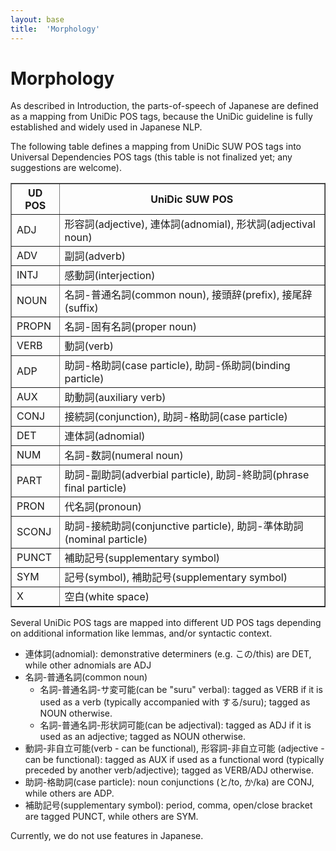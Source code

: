 ```yaml
---
layout: base
title:  'Morphology'
---
```


# Morphology

As described in Introduction, the parts-of-speech of Japanese are defined as a
mapping from UniDic POS tags, because the UniDic guideline is fully
established and widely used in Japanese NLP.

The following table defines a mapping from UniDic SUW POS tags into
Universal Dependencies POS tags (this table is not finalized yet; any
suggestions are welcome).

<table border="1">
  <tr><th>UD POS</th><th>UniDic SUW POS</th></tr>
  <tr><td>ADJ</td><td>形容詞(adjective), 連体詞(adnomial), 形状詞(adjectival noun)</td></tr>
  <tr><td>ADV</td><td>副詞(adverb)</td></tr>
  <tr><td>INTJ</td><td>感動詞(interjection)</td></tr>
  <tr><td>NOUN</td><td>名詞-普通名詞(common noun), 接頭辞(prefix), 接尾辞(suffix)</td></tr>
  <tr><td>PROPN</td><td>名詞-固有名詞(proper noun)</td></tr>
  <tr><td>VERB</td><td>動詞(verb)</td></tr>
  <tr><td>ADP</td><td>助詞-格助詞(case particle), 助詞-係助詞(binding particle)</td></tr>
  <tr><td>AUX</td><td>助動詞(auxiliary verb)</td></tr>
  <tr><td>CONJ</td><td>接続詞(conjunction), 助詞-格助詞(case particle)</td></tr>
  <tr><td>DET</td><td>連体詞(adnomial)</td></tr>
  <tr><td>NUM</td><td>名詞-数詞(numeral noun)</td></tr>
  <tr><td>PART</td><td>助詞-副助詞(adverbial particle), 助詞-終助詞(phrase final particle)</td></tr>
  <tr><td>PRON</td><td>代名詞(pronoun)</td></tr>
  <tr><td>SCONJ</td><td>助詞-接続助詞(conjunctive particle), 助詞-準体助詞(nominal particle)</td></tr>
  <tr><td>PUNCT</td><td>補助記号(supplementary symbol)</td></tr>
  <tr><td>SYM</td><td>記号(symbol), 補助記号(supplementary symbol)</td></tr>
  <tr><td>X</td><td>空白(white space)</td></tr>
</table>

Several UniDic POS tags are mapped into different UD POS tags
depending on additional information like lemmas, and/or syntactic
context.

* 連体詞(adnomial): demonstrative determiners (e.g. この/this) are
  DET, while other adnomials are ADJ
* 名詞-普通名詞(common noun)
  * 名詞-普通名詞-サ変可能(can be "suru" verbal): tagged as VERB if it is
    used as a verb (typically accompanied with する/suru); tagged as
    NOUN otherwise.
  * 名詞-普通名詞-形状詞可能(can be adjectival): tagged as ADJ if it
    is used as an adjective; tagged as NOUN otherwise.
* 動詞-非自立可能(verb - can be functional), 形容詞-非自立可能
  (adjective - can be functional): tagged as AUX if used as a
  functional word (typically preceded by another verb/adjective);
  tagged as VERB/ADJ otherwise.
* 助詞-格助詞(case particle): noun conjunctions (と/to, か/ka) are
  CONJ, while others are ADP.
* 補助記号(supplementary symbol): period, comma, open/close bracket
  are tagged PUNCT, while others are SYM.

Currently, we do not use features in Japanese.

